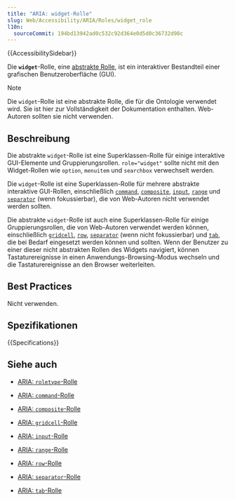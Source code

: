 ```yaml
---
title: "ARIA: widget-Rolle"
slug: Web/Accessibility/ARIA/Roles/widget_role
l10n:
  sourceCommit: 194bd13942ad0c532c92d364e0d5d0c36732d98c
---
```


{{AccessibilitySidebar}}

Die **`widget`**-Rolle, eine [abstrakte Rolle](/de/docs/Web/Accessibility/ARIA/Roles#6._abstract_roles), ist ein interaktiver Bestandteil einer grafischen Benutzeroberfläche (GUI).

> [!NOTE]
> Die `widget`-Rolle ist eine abstrakte Rolle, die für die Ontologie verwendet wird. Sie ist hier zur Vollständigkeit der Dokumentation enthalten. Web-Autoren sollten sie nicht verwenden.

## Beschreibung

Die abstrakte `widget`-Rolle ist eine Superklassen-Rolle für einige interaktive GUI-Elemente und Gruppierungsrollen. `role="widget"` sollte nicht mit den Widget-Rollen wie `option`, `menuitem` und `searchbox` verwechselt werden.

Die `widget`-Rolle ist eine Superklassen-Rolle für mehrere abstrakte interaktive GUI-Rollen, einschließlich [`command`](/de/docs/Web/Accessibility/ARIA/Roles/command_role), [`composite`](/de/docs/Web/Accessibility/ARIA/Roles/composite_role), [`input`](/de/docs/Web/Accessibility/ARIA/Roles/input_role), [`range`](/de/docs/Web/Accessibility/ARIA/Roles/range_role) und [`separator`](/de/docs/Web/Accessibility/ARIA/Roles/separator_role) (wenn fokussierbar), die von Web-Autoren nicht verwendet werden sollten.

Die abstrakte `widget`-Rolle ist auch eine Superklassen-Rolle für einige Gruppierungsrollen, die von Web-Autoren verwendet werden können, einschließlich [`gridcell`](/de/docs/Web/Accessibility/ARIA/Roles/gridcell_role), [`row`](/de/docs/Web/Accessibility/ARIA/Roles/row_role), [`separator`](/de/docs/Web/Accessibility/ARIA/Roles/separator_role) (wenn nicht fokussierbar) und [`tab`](/de/docs/Web/Accessibility/ARIA/Roles/tab_role), die bei Bedarf eingesetzt werden können und sollten. Wenn der Benutzer zu einer dieser nicht abstrakten Rollen des Widgets navigiert, können Tastaturereignisse in einen Anwendungs-Browsing-Modus wechseln und die Tastaturereignisse an den Browser weiterleiten.

## Best Practices

Nicht verwenden.

## Spezifikationen

{{Specifications}}

## Siehe auch

- [ARIA: `roletype`-Rolle](/de/docs/Web/Accessibility/ARIA/Roles/roletype_role)

- [ARIA: `command`-Rolle](/de/docs/Web/Accessibility/ARIA/Roles/command_role)
- [ARIA: `composite`-Rolle](/de/docs/Web/Accessibility/ARIA/Roles/composite_role)
- [ARIA: `gridcell`-Rolle](/de/docs/Web/Accessibility/ARIA/Roles/gridcell_role)
- [ARIA: `input`-Rolle](/de/docs/Web/Accessibility/ARIA/Roles/input_role)
- [ARIA: `range`-Rolle](/de/docs/Web/Accessibility/ARIA/Roles/range_role)
- [ARIA: `row`-Rolle](/de/docs/Web/Accessibility/ARIA/Roles/row_role)
- [ARIA: `separator`-Rolle](/de/docs/Web/Accessibility/ARIA/Roles/separator_role)
- [ARIA: `tab`-Rolle](/de/docs/Web/Accessibility/ARIA/Roles/tab_role)
